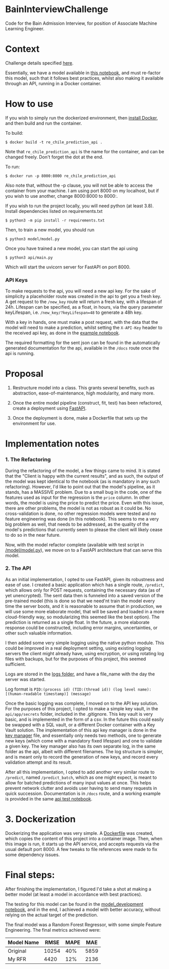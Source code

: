 # BainInterviewChallenge
Code for the Bain Admission Interview, for position of Associate Machine Learning Engineer.

# Context
Challenge details specified [here](Challenge.md).

Essentially, we have a model available in [this notebook](Property-Friends-basic-model.ipynb), and must re-factor this model, such that it follows best practices, whilst also making it available through an API, running in a Docker container.

# How to use

If you wish to simply run the dockerized environment, then [install Docker](https://docs.docker.com/engine/install/), and then build and run the container.

To build:

    $ docker build -t re_chile_prediction_api .

Note that `re_chile_prediction_api` is the name for the container, and can be changed freely. Don't forget the dot at the end.

To run:

    $ docker run -p 8000:8000 re_chile_prediction_api

Also note that, without the -p clause, you will not be able to access the container from your machine. I am using port 8000 on my localhost, but if you wish to use another, change 8000:8000 to 8000:<YOUR-PORT>.

If you wish to run the project locally, you will need python (at least 3.8). Install dependencies listed on requirements.txt

    $ python3 -m pip install -r requirements.txt

Then, to train a new model, you should run

    $ python3 model/model.py

Once you have trained a new model, you can start the api using

    $ python3 api/main.py

Which will start the uvicorn server for FastAPI on port 8000.

### API Keys

To make requests to the api, you will need a new api key. For the sake of simplicity a placeholder route was created in the api to get you a fresh key. A get request to the `/new_key` route will return a fresh key, with a lifespan of 24h. Lifespan can be specified, as a float, in hours, via the query parameter keyLifespan, i.e. `/new_key/?keyLifespan=48` to generate a 48h key.

With a key in hands, one must make a post request, with the data that the model will need to make a prediction, whilst setting the `X-API-Key` header to the received api key, as done in the [example notebook](/api/api_test.ipynb).

The required formatting for the sent json can be found in the automatically generated documentation for the api, available in the `/docs` route once the api is running.

# Proposal
1. Restructure model into a class. This grants several benefits, such as abstraction, ease-of-maintenance, high modularity, and many more.

2. Once the entire model pipeline (construct, fit, test) has been refactored, create a deployment using [FastAPI](https://fastapi.tiangolo.com/).

3. Once the deployment is done, make a Dockerfile that sets up the environment for use.

# Implementation notes

### 1. The Refactoring

During the refactoring of the model, a few things came to mind. It is stated that the "Client is happy with the current results", and as such, the output of the model was kept identical to the notebook (as is mandatory in any such refactoring). However, I'd like to point out that the model's pipeline, as it stands, has a MASSIVE problem. Due to a small bug in the code, one of the features used as input for the regression is the `price` column. In other words, the model is using the price to predict the price. Even with this issue, there are other problems, the model is not as robust as it could be. No cross-validation is done, no other regression models were tested and no feature engineering was done (in this notebook). This seems to me a very big problem as well, that needs to be addressed, as the quality of the model's predictions that currently seem to please the client will likely cease to do so in the near future.

Now, with the model refactor complete (available with test script in [/model/model.py](/model/model.py)), we move on to a FastAPI architecture that can serve this model.

### 2. The API

As an initial implementation, I opted to use FastAPI, given its robustness and ease of use. I created a basic application which has a single route, `/predict`, which allows only for POST requests, containing the necessary data (as of yet unencrypted). The sent data then is funneled into a saved version of the pre-trained model (this is done so that we need'nt train the model every time the server boots, and it is reasonable to assume that in production, we will use some more elaborate model, that will be saved and loaded in a more cloud-friendly way, so modularizing this seemed like the best option). The prediction is returned as a single float. In the future, a more elaborate response could be constructed, including error margins, uncertainties, or other such valuable information.

I then added some very simple logging using the native python module. This could be improved in a real deployment setting, using existing logging servers the client might already have, using encryption, or using rotating log files with backups, but for the purposes of this project, this seemed sufficient.

Logs are stored in the [logs folder](./logs/), and have a file_name with the day the server was started.

Log format is 
`PID:(process id) (TID:(thread id)) (log level name): [(human-readable timestamp)] (message)`

Once the basic logging was complete, I moved on to the API key solution. For the purposes of this project, I opted to make a simple key vault, in the `api/app/secrets` folder, included in the .gitignore. This key vault is very basic, and is implemented in the form of a csv. In the future this could easily be swapped with a SQL vault, or a different Docker container with a Key Vault solution. The implementation of this api key manager is done in the [key manager](/api/app/key_manager.py) file, and essentially only needs two methods, one to generate new keys (which come with a mandatory fixed lifespan) and one to validate a given key. The key manager also has its own separate log, in the same folder as the api, albeit with different filenames. The log structure is simpler, and is meant only to record the generation of new keys, and record every validation attempt and its result.

After all this implementation, I opted to add another very similar route to `/predict`, named `/predict_batch`, which as one might expect, is meant to allow for batched predictions of many input values at once. This helps prevent network clutter and avoids user having to send many requests in quick succession. Documentation is in `/docs` route, and a working example is provided in the same [api test notebook](./api/api_test.ipynb).

# 3. Dockerization

Dockerizing the application was very simple. A [Dockerfile](./Dockerfile) was created, which copies the content of this project into a container image. Then, when this image is run, it starts up the API service, and accepts requests via the usual default port 8000. A few tweaks to file references were made to fix some dependency issues.

# Final steps:

After finishing the implementation, I figured I'd take a shot at making a better model (at least a model in accordance with best practices).

The testing for this model can be found in the [model_development notebook](./model_development.ipynb), and in the end, I achieved a model with better accuracy, without relying on the actual target of the prediction.

The final model was a Random Forest Regressor, with some simple Feature Engineering. The final metrics achieved were:

|Model Name| RMSE | MAPE | MAE |
|-|-|-|-|
|Original|10254|40%|5859|
|My RFR|4420|12%|2136|